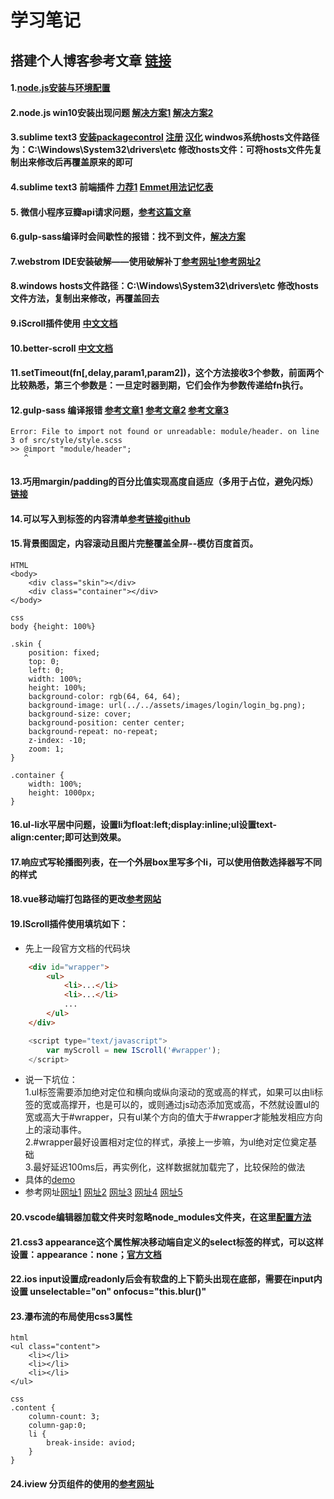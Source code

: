# 学习笔记  

## 搭建个人博客参考文章 [链接](https://mp.weixin.qq.com/s/pYKH4Go1ywsoWysLf_uNJg)

#### 1.[node.js安装与环境配置](https://www.jianshu.com/p/03a76b2e7e00)
#### 2.node.js win10安装出现问题 [解决方案1](https://blog.csdn.net/M075097/article/details/74910372) [解决方案2](https://www.jb51.net/article/99843.htm)
#### 3.sublime text3 [安装packagecontrol](https://packagecontrol.io/installation) [注册](https://gist.github.com/cantgis/fb17ab10287c512379fbefad7fa5be1c) [汉化](https://www.jianshu.com/p/22e4db0f7b7b) windwos系统hosts文件路径为：C:\Windows\System32\drivers\etc 修改hosts文件：可将hosts文件先复制出来修改后再覆盖原来的即可
#### 4.sublime text3 前端插件 [力荐1](https://www.cnblogs.com/hykun/p/sublimeText3.html) [Emmet用法记忆表](https://docs.emmet.io/cheat-sheet/)
#### 5. 微信小程序豆瓣api请求问题，[参考这篇文章](https://blog.csdn.net/alisa7/article/details/80492410)
#### 6.gulp-sass编译时会间歇性的报错：找不到文件，[解决方案](https://www.cnblogs.com/venoral/p/6130353.html)
#### 7.webstrom IDE安装破解——使用破解补丁[参考网址1](https://blog.csdn.net/voke_/article/details/76418116)[参考网址2](https://www.jianshu.com/p/0bf76557153a)
#### 8.windows hosts文件路径：C:\Windows\System32\drivers\etc  修改hosts文件方法，复制出来修改，再覆盖回去
#### 9.iScroll插件使用 [中文文档](http://wiki.jikexueyuan.com/project/iscroll-5/gettingstart.html)
#### 10.better-scroll [中文文档](https://github.com/ustbhuangyi/better-scroll/blob/master/README_zh-CN.md)
#### 11.setTimeout(fn[,delay,param1,param2])，这个方法接收3个参数，前面两个比较熟悉，第三个参数是：一旦定时器到期，它们会作为参数传递给fn执行。
#### 12.gulp-sass 编译报错  [参考文章1](https://my.oschina.net/u/3149400/blog/1518298) [参考文章2](https://segmentfault.com/q/1010000008284566/a-1020000008285932) [参考文章3](https://zhuanlan.zhihu.com/p/25073197)
    Error: File to import not found or unreadable: module/header. on line 3 of src/style/style.scss
    >> @import "module/header";
       ^
#### 13.巧用margin/padding的百分比值实现高度自适应（多用于占位，避免闪烁）[链接](https://segmentfault.com/a/1190000004231995)
#### 14.可以写入到<head>标签的内容清单[参考链接](http://www.css88.com/archives/8052)[github](https://github.com/joshbuchea/HEAD)
#### 15.背景图固定，内容滚动且图片完整覆盖全屏--模仿百度首页。  
    HTML
    <body>
        <div class="skin"></div>
        <div class="container"></div>
    </body>
    
    css
    body {height: 100%}
    
    .skin {
        position: fixed;
        top: 0;
        left: 0;
        width: 100%;
        height: 100%;
        background-color: rgb(64, 64, 64);
        background-image: url(../../assets/images/login/login_bg.png);
        background-size: cover;
        background-position: center center;
        background-repeat: no-repeat;
        z-index: -10;
        zoom: 1;
    }
    
    .container {
        width: 100%;
        height: 1000px;
    }
    
#### 16.ul-li水平居中问题，设置li为float:left;display:inline;ul设置text-align:center;即可达到效果。
#### 17.响应式写轮播图列表，在一个外层box里写多个li，可以使用倍数选择器写不同的样式
#### 18.vue移动端打包路径的更改[参考网站](https://blog.csdn.net/qq_21785985/article/details/80579034)
#### 19.IScroll插件使用填坑如下：
* 先上一段官方文档的代码块
```html
    <div id="wrapper">
        <ul>
            <li>...</li>
            <li>...</li>
            ...
        </ul>
    </div>
```
```javascript
    <script type="text/javascript">
        var myScroll = new IScroll('#wrapper');
    </script>
```
* 说一下坑位：  
1.ul标签需要添加绝对定位和横向或纵向滚动的宽或高的样式，如果可以由li标签的宽或高撑开，也是可以的，或则通过js动态添加宽或高，不然就设置ul的宽或高大于#wrapper，只有ul某个方向的值大于#wrapper才能触发相应方向上的滚动事件。  
2.#wrapper最好设置相对定位的样式，承接上一步嘛，为ul绝对定位奠定基础  
3.最好延迟100ms后，再实例化，这样数据就加载完了，比较保险的做法
* 具体的[demo](https://github.com/cubiq/iscroll/tree/master/demos)
* 参考网址[网址1](http://caibaojian.com/iscroll-5/gettingstart.html) [网址2](https://blog.csdn.net/qq_36800701/article/details/79536983) [网址3](http://blog.51cto.com/cooca/1670508) [网址4](https://www.cnblogs.com/JoannaQ/p/3155873.html) [网址5](https://segmentfault.com/a/1190000003113280#articleHeader1)
#### 20.vscode编辑器加载文件夹时忽略node_modules文件夹，在这里[配置方法](https://stackoverflow.com/questions/30140112/how-do-i-hide-certain-files-from-the-sidebar-in-visual-studio-code/30142299#30142299)
#### 21.css3 appearance这个属性解决移动端自定义的select标签的样式，可以这样设置：appearance：none；[官方文档](http://www.w3school.com.cn/cssref/pr_appearance.asp)
#### 22.ios input设置成readonly后会有软盘的上下箭头出现在底部，需要在input内设置 unselectable="on" onfocus="this.blur()"
#### 23.瀑布流的布局使用css3属性
```
html
<ul class="content">
    <li></li>
    <li></li>
    <li></li>
</ul>

css
.content {
    column-count: 3;
    column-gap:0;
    li {
        break-inside: aviod;
    }
}
```
#### 24.iview 分页组件的使用的[参考网址](https://blog.csdn.net/u014418725/article/details/79702001)
